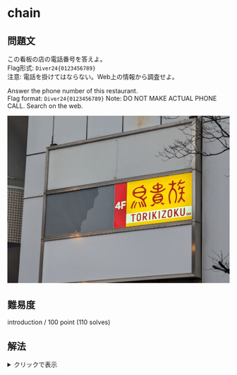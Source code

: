 # chain

## 問題文
この看板の店の電話番号を答えよ。  
Flag形式: `Diver24{0123456789}`  
注意: 電話を掛けてはならない。Web上の情報から調査せよ。

Answer the phone number of this restaurant.  
Flag format: `Diver24{0123456789}`
Note: DO NOT MAKE ACTUAL PHONE CALL. Search on the web.

![](chain.jpg)

## 難易度
introduction / 100 point (110 solves)

## 解法

<details>

<summary>クリックで表示</summary>

チェーン店「鳥貴族」の店舗を特定する問題です。画像からは4Fに店舗が存在することが分かります。

シンプルに `鳥貴族` あるいは `TORIKIZOKU` で検索して公式サイトを開きます。[店舗検索ページ](https://map.torikizoku.co.jp/store)が用意されており、キーワードに "4F" を入力すると、7店舗がヒットします（CTF開催時点）。

![](./torikizoku.png)

7軒であれば、全部確認しても時間はかかりません。ストリートビューから「[鳥貴族 広尾店](https://map.torikizoku.co.jp/store/373)」の看板と一致することがわかり、この店舗の電話番号がFlagとなります。

この問題では、ジオロケーションに際して写り込んだチェーン店を利用してほしいという意図があります。
チェーン店は膨大な店舗数があることも多いですが、公式サイトで検索機能が用意されていることも多く、これを活用することで場所の絞り込みに繋がるケースがあります。

なお、解答には使えないと判断してメタデータを残していました。しかし、「周囲の看板がないことから閉店しているのでは」と推測した上で、撮影日とSNSの情報を組み合わせてFlagに辿り着いたというチームもありました。お見事です。

</details>
